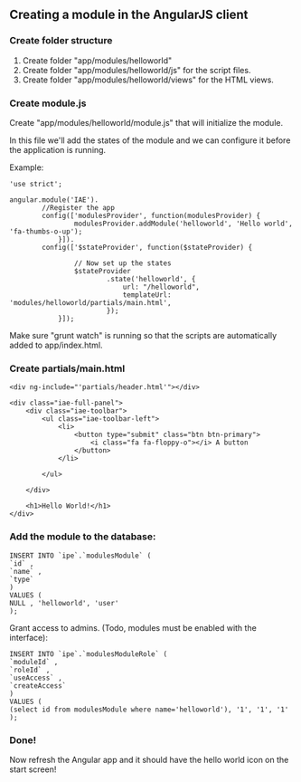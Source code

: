Creating a module in the AngularJS client
-----------------------------------------

### Create folder structure
1. Create folder "app/modules/helloworld"
2. Create folder "app/modules/helloworld/js" for the script files.
3. Create folder "app/modules/helloworld/views" for the HTML views.

### Create module.js
Create "app/modules/helloworld/module.js" that will initialize the module.

In this file we'll add the states of the module and we can configure it before the application is running.

Example:

```````````````````````````````````````````````````````````````````````````````````````````````````````````````````````
'use strict';

angular.module('IAE').
		//Register the app
		config(['modulesProvider', function(modulesProvider) {
				modulesProvider.addModule('helloworld', 'Hello world', 'fa-thumbs-o-up');
			}]).
		config(['$stateProvider', function($stateProvider) {

				// Now set up the states
				$stateProvider
						.state('helloworld', {
							url: "/helloworld",
							templateUrl: 'modules/helloworld/partials/main.html',
						});
			}]);
```````````````````````````````````````````````````````````````````````````````````````````````````````````````````````

Make sure "grunt watch" is running so that the scripts are automatically added to app/index.html.


### Create partials/main.html

```````````````````````````````````````````````````````````````````````````````````````````````````````````````````````
<div ng-include="'partials/header.html'"></div>

<div class="iae-full-panel">	
	<div class="iae-toolbar">
		<ul class="iae-toolbar-left">
			<li>
				<button type="submit" class="btn btn-primary">
					<i class="fa fa-floppy-o"></i> A button
				</button>
			</li>

		</ul>
		
	</div>
	
	<h1>Hello World!</h1>
</div>
```````````````````````````````````````````````````````````````````````````````````````````````````````````````````````



### Add the module to the database:

```````````````````````````````````````````
INSERT INTO `ipe`.`modulesModule` (
`id` ,
`name` ,
`type`
)
VALUES (
NULL , 'helloworld', 'user'
);

```````````````````````````````````````````

Grant access to admins. (Todo, modules must be enabled with the interface):

```````````````````````````````````````````
INSERT INTO `ipe`.`modulesModuleRole` (
`moduleId` ,
`roleId` ,
`useAccess` ,
`createAccess`
)
VALUES (
(select id from modulesModule where name='helloworld'), '1', '1', '1'
);

```````````````````````````````````````````


### Done!
Now refresh the Angular app and it should have the hello world icon on the start screen!
